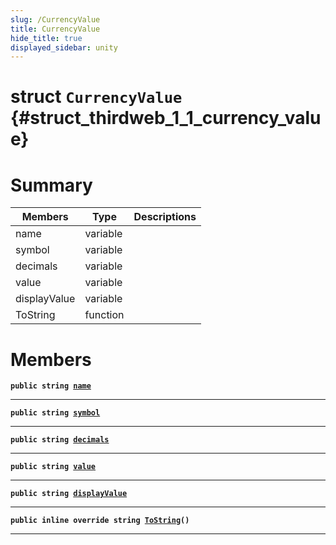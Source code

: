 ```yaml
---
slug: /CurrencyValue
title: CurrencyValue
hide_title: true
displayed_sidebar: unity
---
```


# struct `CurrencyValue` {#struct_thirdweb_1_1_currency_value}

# Summary

| Members      | Type     | Descriptions |
| ------------ | -------- | ------------ |
| name         | variable |              |
| symbol       | variable |              |
| decimals     | variable |              |
| value        | variable |              |
| displayValue | variable |              |
| ToString     | function |              |

# Members

**`public string `[`name`](#struct_thirdweb_1_1_currency_value_1ac33046105d8e1998b42f6b6069310053)**

---

**`public string `[`symbol`](#struct_thirdweb_1_1_currency_value_1afc8fb23264dca1a13fb5f554ba734b81)**

---

**`public string `[`decimals`](#struct_thirdweb_1_1_currency_value_1a818c5ee6adf149ce72be0ef16b8c0179)**

---

**`public string `[`value`](#struct_thirdweb_1_1_currency_value_1a5e7d1d5d0f0e8b3303508bfa67bba82a)**

---

**`public string `[`displayValue`](#struct_thirdweb_1_1_currency_value_1a8fe2ca9ff5a00167aae223eaeb215a58)**

---

**`public inline override string `[`ToString`](#struct_thirdweb_1_1_currency_value_1ad7aa4254180d66c9dbaae7095fb51f35)`()`**

---
